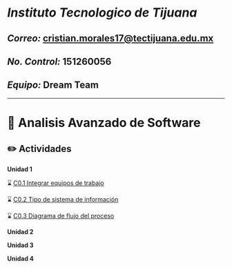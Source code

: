 # ***Instituto Tecnologico de Tijuana*** 

## ***Correo:*** cristian.morales17@tectijuana.edu.mx

## ***No. Control:*** 151260056

## ***Equipo:*** Dream Team
---

# :blue_book: Analisis Avanzado de Software

## :pencil2: Actividades

**Unidad 1**

⌛️ [C0.1 Integrar equipos de trabajo](https://github.com/aris-dev/Analisis-Avanzado-de-Software/blob/main/Blog/C0.1_CristhianMorales_DreamTeam.md)

⌛️ [C0.2 Tipo de sistema de información](https://github.com/aris-dev/Analisis-Avanzado-de-Software/blob/main/Blog/C0.2_CristhianMorales_DreamTeam.md)

⌛️ [C0.3 Diagrama de flujo del proceso](https://github.com/aris-dev/Analisis-Avanzado-de-Software/blob/main/Blog/C0.3_Diagrama%20de%20flujo%20del%20proceso_CristhianMorales.md)


**Unidad 2**


**Unidad 3**

**Unidad 4**
